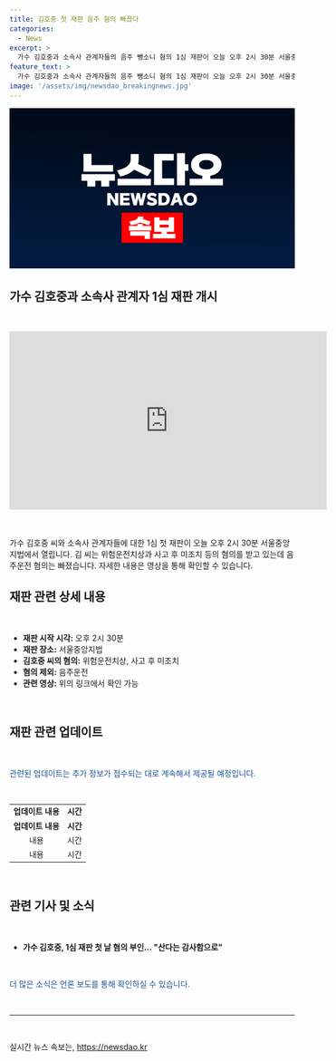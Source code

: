 ```yaml
---
title: 김호중 첫 재판 음주 혐의 빠졌다
categories:
  - News
excerpt: >
  가수 김호중과 소속사 관계자들의 음주 뺑소니 혐의 1심 재판이 오늘 오후 2시 30분 서울중앙지법에서 열립니다. 김 씨는 음주운전 혐의는 빠지고 위험운전치상과 사고 후 미조치 등의 혐의를 받고 있습니다. 자세한 내용은 영상을 통해 확인할 수 있습니다.
feature_text: >
  가수 김호중과 소속사 관계자들의 음주 뺑소니 혐의 1심 재판이 오늘 오후 2시 30분 서울중앙지법에서 열립니다. 김 씨는 음주운전 혐의는 빠지고 위험운전치상과 사고 후 미조치 등의 혐의를 받고 있습니다. 자세한 내용은 영상을 통해 확인할 수 있습니다.
image: '/assets/img/newsdao_breakingnews.jpg'
---
```


<p><img src="/assets/img/newsdao_breakingnews.jpg" alt="koreaapp 속보" /></p>

<h2><b>가수 김호중과 소속사 관계자 1심 재판 개시</b></h2>

<p data-ke-size="size16">&nbsp;</p>

<iframe width="560" height="315" src="https://www.youtube.com/embed/동영상_아이디" frameborder="0" allow="accelerometer; autoplay; encrypted-media; gyroscope; picture-in-picture" allowfullscreen></iframe>

<p data-ke-size="size16">&nbsp;</p>

<p>가수 김호중 씨와 소속사 관계자들에 대한 1심 첫 재판이 오늘 오후 2시 30분 서울중앙지법에서 열립니다. 김 씨는 위험운전치상과 사고 후 미조치 등의 혐의를 받고 있는데 음주운전 혐의는 빠졌습니다. 자세한 내용은 영상을 통해 확인할 수 있습니다.</p>

<h2 data-ke-size="size26">재판 관련 상세 내용</h2>

<p data-ke-size="size16">&nbsp;</p>

<ul>
<li><b>재판 시작 시각:</b> 오후 2시 30분</li>
<li><b>재판 장소:</b> 서울중앙지법</li>
<li><b>김호중 씨의 혐의:</b> 위험운전치상, 사고 후 미조치</li>
<li><b>혐의 제외:</b> 음주운전</li>
<li><b>관련 영상:</b> 위의 링크에서 확인 가능</li>
</ul>

<p data-ke-size="size16">&nbsp;</p>

<h2 data-ke-size="size26">재판 관련 업데이트</h2>

<p data-ke-size="size16">&nbsp;</p>

<p><span style="color: #1a5490;">관련된 업데이트는 추가 정보가 접수되는 대로 계속해서 제공될 예정입니다.</span></p>

<p data-ke-size="size16">&nbsp;</p>

<table>
<tbody>
<tr>
<td style="text-align: center; height: 17px;"><b>업데이트 내용</b></td>
<td style="text-align: center; height: 17px;"><b>시간</b></td>
</tr>
<tr>
<td style="text-align: center; height: 17px;"><b>업데이트 내용</b></td>
<td style="text-align: center; height: 17px;"><b>시간</b></td>
</tr>
<tr>
<td style="text-align: center; height: 17px;">내용</td>
<td style="text-align: center; height: 17px;">시간</td>
</tr>
<tr>
<td style="text-align: center; height: 17px;">내용</td>
<td style="text-align: center; height: 17px;">시간</td>
</tr>
</tbody>
</table>

<p data-ke-size="size16">&nbsp;</p>

<h2 data-ke-size="size26">관련 기사 및 소식</h2>

<p data-ke-size="size16">&nbsp;</p>

<ul>
<li><b>가수 김호중, 1심 재판 첫 날 혐의 부인... "산다는 감사함으로"</b></li>
</ul>

<p data-ke-size="size16">&nbsp;</p>

<p><span style="color: #1a5490;">더 많은 소식은 언론 보도를 통해 확인하실 수 있습니다.</span></p>

<p data-ke-size="size16">&nbsp;</p>

<hr>

<p data-ke-size="size16">&nbsp;</p>
실시간 뉴스 속보는, <a href="https://newsdao.kr" rel="dofollow">https://newsdao.kr</a>


